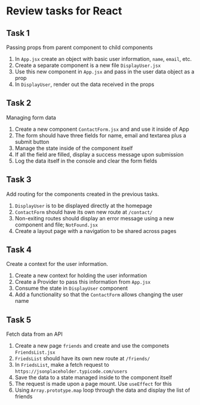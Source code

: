 # Review tasks for React

## Task 1

Passing props from parent component to child components

1. In `App.jsx` create an object with basic user information, `name`, `email`, etc.
2. Create a separate component is a new file `DisplayUser.jsx`
3. Use this new component in `App.jsx` and pass in the user data object as a prop
4. In `DisplayUser`, render out the data received in the props

## Task 2

Managing form data

1. Create a new component `ContactForm.jsx` and and use it inside of App
2. The form should have three fields for name, email and textarea plus a submit button
3. Manage the state inside of the component itself
4. If all the field are filled, display a success message upon submission
5. Log the data itself in the console and clear the form fields

## Task 3

Add routing for the components created in the previous tasks.

1. `DisplayUser` is to be displayed directly at the homepage
2. `ContactForm` should have its own new route at `/contact/`
3. Non-exiting routes should display an error message using a new component and file; `NotFound.jsx`
4. Create a layout page with a navigation to be shared across pages

## Task 4

Create a context for the user information.

1. Create a new context for holding the user information
2. Create a Provider to pass this information from `App.jsx`
3. Consume the state in `DisplayUser` component
4. Add a functionality so that the `ContactForm` allows changing the user name

## Task 5

Fetch data from an API

1. Create a new page `friends` and create and use the componets `FriendsList.jsx`
2. `FriedsList` should have its own new route at `/friends/`
3. In `FriedsList`, make a fetch request to `https://jsonplaceholder.typicode.com/users`
4. Save the data to a state managed inside to the component itself
5. The request is made upon a page mount. Use `useEffect` for this
6. Using `Array.prototype.map` loop through the data and display the list of friends